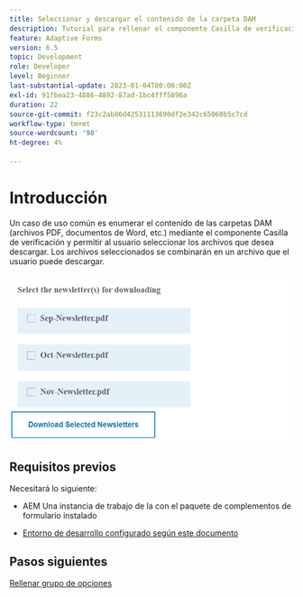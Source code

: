 ```yaml
---
title: Seleccionar y descargar el contenido de la carpeta DAM
description: Tutorial para rellenar el componente Casilla de verificación con contenido de carpeta DAM y permitir al usuario descargar el contenido seleccionado.
feature: Adaptive Forms
version: 6.5
topic: Development
role: Developer
level: Beginner
last-substantial-update: 2023-01-04T00:00:00Z
exl-id: 91fbea23-4886-4892-87ad-1bc4fff5896a
duration: 22
source-git-commit: f23c2ab86d42531113690df2e342c65060b5c7cd
workflow-type: tm+mt
source-wordcount: '98'
ht-degree: 4%

---
```


# Introducción

Un caso de uso común es enumerar el contenido de las carpetas DAM (archivos PDF, documentos de Word, etc.) mediante el componente Casilla de verificación y permitir al usuario seleccionar los archivos que desea descargar. Los archivos seleccionados se combinarán en un archivo que el usuario puede descargar.

![caso de uso](assets/newsletters-download1.png)

## Requisitos previos

Necesitará lo siguiente:

* AEM Una instancia de trabajo de la con el paquete de complementos de formulario instalado

* [Entorno de desarrollo configurado según este documento](https://experienceleague.adobe.com/docs/experience-manager-learn/forms/creating-your-first-osgi-bundle/create-your-first-osgi-bundle.html)

## Pasos siguientes

[Rellenar grupo de opciones](./populating-choice-group-with-dam-folder-content.md)

